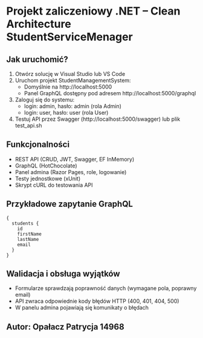 # Projekt zaliczeniowy .NET – Clean Architecture StudentServiceMenager

## Jak uruchomić?

1. Otwórz solucję w Visual Studio lub VS Code
2. Uruchom projekt StudentManagementSystem:
   - Domyślnie na http://localhost:5000
   - Panel GraphQL dostępny pod adresem http://localhost:5000/graphql
3. Zaloguj się do systemu:
   - login: admin, hasło: admin (rola Admin)
   - login: user, hasło: user (rola User)
4. Testuj API przez Swagger (http://localhost:5000/swagger) lub plik test_api.sh

## Funkcjonalności

- REST API (CRUD, JWT, Swagger, EF InMemory)
- GraphQL (HotChocolate)
- Panel admina (Razor Pages, role, logowanie)
- Testy jednostkowe (xUnit)
- Skrypt cURL do testowania API

## Przykładowe zapytanie GraphQL

```
{
  students {
    id
    firstName
    lastName
    email
  }
}
```

## Walidacja i obsługa wyjątków
- Formularze sprawdzają poprawność danych (wymagane pola, poprawny email)
- API zwraca odpowiednie kody błędów HTTP (400, 401, 404, 500)
- W panelu admina pojawiają się komunikaty o błędach

## Autor: Opałacz Patrycja 14968